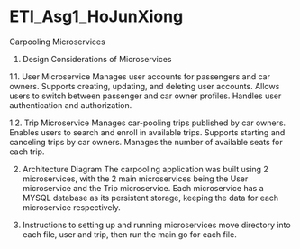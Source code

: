 # ETI_Asg1_HoJunXiong
Carpooling Microservices
1. Design Considerations of Microservices

1.1.  User Microservice
Manages user accounts for passengers and car owners.
Supports creating, updating, and deleting user accounts.
Allows users to switch between passenger and car owner profiles.
Handles user authentication and authorization.

1.2. Trip Microservice
Manages car-pooling trips published by car owners.
Enables users to search and enroll in available trips.
Supports starting and canceling trips by car owners.
Manages the number of available seats for each trip.

2. Architecture Diagram
The carpooling application was built using 2 microservices, with the 2 main microservices being the User microservice and the Trip microservice.
Each microservice has a MYSQL database as its persistent storage, keeping the data for each microservice respectively.

3. Instructions to setting up and running microservices
move directory into each file, user and trip, then run the main.go for each file.